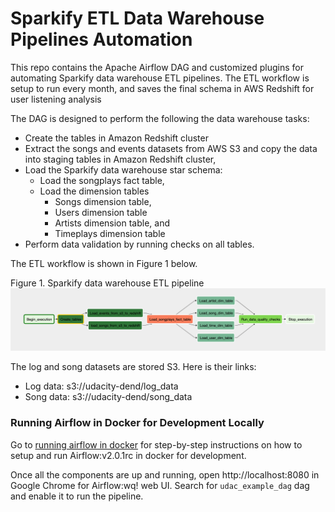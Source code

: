 # Sparkify ETL Data Warehouse Pipelines Automation

This repo contains the Apache Airflow DAG and customized plugins for automating Sparkify data warehouse ETL pipelines.  The ETL workflow is setup to run every month, and saves the final schema in AWS Redshift for user listening analysis

The DAG is designed to perform the following the data warehouse tasks:
* Create the tables in Amazon Redshift cluster
* Extract the songs and events datasets from AWS S3 and copy the data into staging tables in Amazon Redshift cluster,
* Load the Sparkify data warehouse star schema:
  * Load the songplays fact table,
  * Load the dimension tables
    * Songs dimension table, 
    * Users dimension table
    * Artists dimension table, and
    * Timeplays dimension table
* Perform data validation by running checks on all tables.

The ETL workflow is shown in Figure 1 below.

Figure 1. Sparkify data warehouse ETL pipeline
![warehouse-etl-pipeline-dag](../assets/sparkify-etl-pipelines-dag.png)

The log and song datasets are stored S3.  Here is their links:
* Log data: s3://udacity-dend/log_data
* Song data: s3://udacity-dend/song_data

### Running Airflow in Docker for Development Locally
Go to [running airflow in docker](https://github.com/nhonaitran/data-engineering/tree/master/docker/airflow) for step-by-step instructions on how to setup and run Airflow:v2.0.1rc in docker for development.

Once all the components are up and running, open http://localhost:8080 in Google Chrome for Airflow:wq! web UI.  Search for `udac_example_dag` dag and enable it to run the pipeline.  